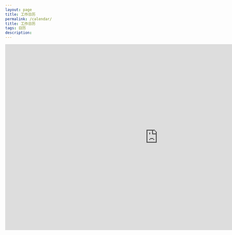 ```yaml
---
layout: page
title: 工作日历
permalink: /calendar/
title: 工作日历
tags: 日历
description: 
---
```

<div style="text-align:center">
	<iframe src="https://www.google.com/calendar/embed?showPrint=0&amp;showTz=0&amp;height=600&amp;wkst=1&amp;bgcolor=%23FFFFFF&amp;ctz=Asia%2FShanghai" style=" border-width:0 " width="984" height="600" frameborder="0" scrolling="no"></iframe>
</div>